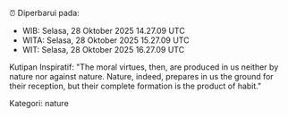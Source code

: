 ⏰ Diperbarui pada:
- WIB: Selasa, 28 Oktober 2025 14.27.09 UTC
- WITA: Selasa, 28 Oktober 2025 15.27.09 UTC
- WIT: Selasa, 28 Oktober 2025 16.27.09 UTC

Kutipan Inspiratif:
"The moral virtues, then, are produced in us neither by nature nor against nature. Nature, indeed, prepares in us the ground for their reception, but their complete formation is the product of habit."


Kategori: nature

